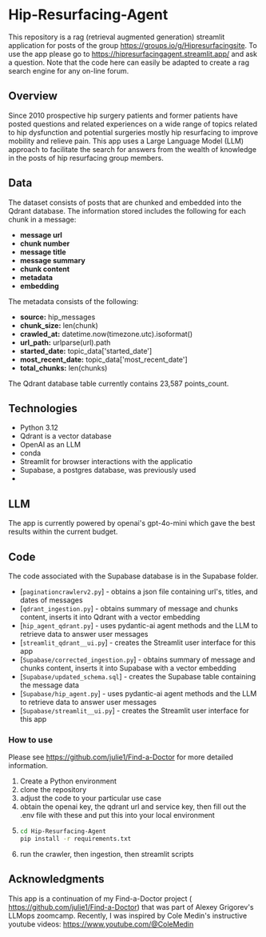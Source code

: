 # Hip-Resurfacing-Agent

This repository is a rag (retrieval augmented generation) streamlit application for posts of the group https://groups.io/g/Hipresurfacingsite.  To use the app please go to https://hipresurfacingagent.streamlit.app/ and ask a question. Note that the code here can easily be adapted to create a
rag search engine for any on-line forum.

## Overview

Since 2010 prospective hip surgery patients and former patients have posted questions and 
related experiences on a wide range of topics related to hip dysfunction and potential
surgeries mostly hip resurfacing to improve mobility and relieve pain. This app uses a
Large Language Model (LLM) approach to facilitate the search for answers from the wealth 
of knowledge in the posts of hip resurfacing group members.

## Data

The dataset consists of posts that are chunked and embedded into the Qdrant database.
The information stored includes the following for each chunk in a message:

- **message url**
- **chunk number**
- **message title** 
- **message summary** 
- **chunk content** 
- **metadata** 
- **embedding** 

The metadata consists of the following:

- **source:** hip_messages
- **chunk_size:** len(chunk)
- **crawled_at:** datetime.now(timezone.utc).isoformat()
- **url_path:** urlparse(url).path
- **started_date:** topic_data['started_date']
- **most_recent_date:** topic_data['most_recent_date']
- **total_chunks:** len(chunks)

The Qdrant database table currently contains 23,587 points_count.

## Technologies

- Python 3.12
- Qdrant is a vector database
- OpenAI as an LLM
- conda
- Streamlit for browser interactions with the applicatio
- Supabase, a postgres database, was previously used
-                
## LLM   

The app is currently powered by openai's gpt-4o-mini which gave the best results within the current budget. 

## Code

The code associated with the Supabase database is in the Supabase folder.

- [`paginationcrawlerv2.py`] - obtains a json file containing url's, titles, and dates of messages
- [`qdrant_ingestion.py`] - obtains summary of message and chunks content, inserts it into Qdrant with a vector embedding
- [`hip_agent_qdrant.py`] - uses pydantic-ai agent methods and the LLM to retrieve data to answer user messages
- [`streamlit_qdrant__ui.py`] - creates the Streamlit user interface for this app
- [`Supabase/corrected_ingestion.py`] - obtains summary of message and chunks content, inserts it into Supabase with a vector embedding
- [`Supabase/updated_schema.sql`] - creates the Supabase table containing the message data
- [`Supabase/hip_agent.py`] - uses pydantic-ai agent methods and the LLM to retrieve data to answer user messages
- [`Supabase/streamlit__ui.py`] - creates the Streamlit user interface for this app

###  How to use

Please see https://github.com/julie1/Find-a-Doctor for more detailed information.

1. Create a Python environment
2. clone the repository
3. adjust the code to your particular use case
4. obtain the openai key, the qdrant url and service key, then fill out the .env file with these and put this into your local
environment
5. ```bash
   cd Hip-Resurfacing-Agent
   pip install -r requirements.txt
6. run the crawler, then ingestion, then streamlit scripts
   

## Acknowledgments

This app is a continuation of my Find-a-Doctor project ( https://github.com/julie1/Find-a-Doctor) that was part of Alexey Grigorev's LLMops zoomcamp.  Recently, I was inspired by Cole Medin's instructive youtube videos: https://www.youtube.com/@ColeMedin               
